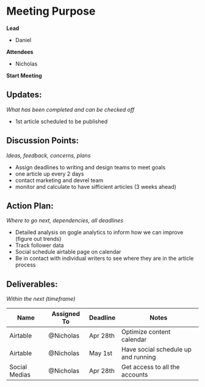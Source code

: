 # Meeting Purpose

**Lead**

* Daniel 

**Attendees**

* Nicholas

**Start Meeting**

## Updates:
*What has been completed and can be checked off*

* 1st article scheduled to be published

## Discussion Points:
*Ideas, feedback, concerns, plans*
* Assign deadlines to writing and design teams to meet goals
* one article up every 2 days
* contact marketing and devrel team
* monitor and calculate to have sifficient articles (3 weeks ahead)

## Action Plan:
*Where to go next, dependencies, all deadlines*
* Detailed analysis on gogle analytics to inform how we can improve (figure out trends)
* Track follower data
* Social schedule airtable page on calendar
* Be in contact with individual writers to see where they are in the article process

## Deliverables:
*Within the next (timeframe)*

Name  | Assigned To | Deadline | Notes
------|-------------|----------|------
 Airtable      | @Nicholas | Apr 28th | Optimize content calendar 
 Airtable      | @Nicholas | May 1st | Have social schedule up and running 
 Social Medias | @Nicholas | Apr 28th | Get access to all the accounts 

